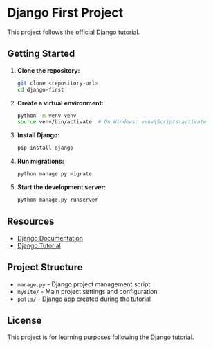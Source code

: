 # Django First Project

This project follows the [official Django tutorial](https://docs.djangoproject.com/en/stable/intro/tutorial01/).

## Getting Started

1. **Clone the repository:**
    ```bash
    git clone <repository-url>
    cd django-first
    ```

2. **Create a virtual environment:**
    ```bash
    python -m venv venv
    source venv/bin/activate  # On Windows: venv\Scripts\activate
    ```

3. **Install Django:**
    ```bash
    pip install django
    ```

4. **Run migrations:**
    ```bash
    python manage.py migrate
    ```

5. **Start the development server:**
    ```bash
    python manage.py runserver
    ```

## Resources

- [Django Documentation](https://docs.djangoproject.com/en/stable/)
- [Django Tutorial](https://docs.djangoproject.com/en/stable/intro/tutorial01/)

## Project Structure

- `manage.py` - Django project management script
- `mysite/` - Main project settings and configuration
- `polls/` - Django app created during the tutorial

## License

This project is for learning purposes following the Django tutorial.
